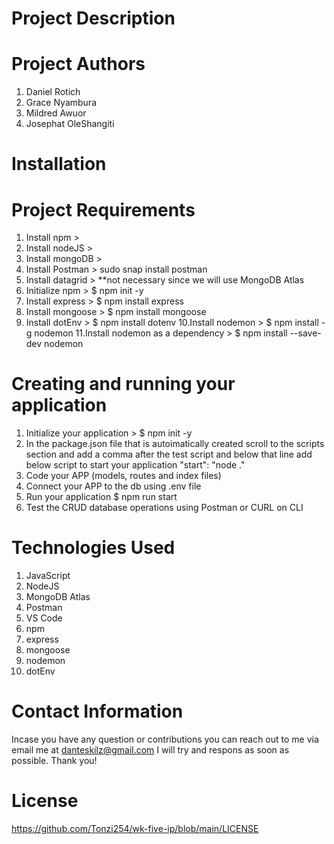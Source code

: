 # Project Description

# Project Authors

1. Daniel Rotich
2. Grace  Nyambura
3. Mildred Awuor
4. Josephat OleShangiti

# Installation

Project Requirements
====================

1. Install npm >
2. Install nodeJS >
3. Install mongoDB >
4. Install Postman > sudo snap install postman
5. Install datagrid > **not necessary since we will use MongoDB Atlas
6. Initialize npm > $ npm init -y
7. Install express > $ npm install express
8. Install mongoose > $ npm install mongoose
9. Install dotEnv > $ npm install dotenv
10.Install nodemon > $ npm install -g nodemon
11.Install nodemon as a dependency > $ npm install --save-dev nodemon

Creating and running your application
=====================================

1. Initialize your application > $ npm init -y
2. In the package.json file that is autoimatically created scroll to the scripts section and add a comma after the test script and below that line add below script to start your application
"start": "node ."
3. Code your APP (models, routes and index files)
4. Connect your APP to the db using .env file
5. Run your application $ npm run start
6. Test the CRUD database operations using Postman or CURL on CLI

# Technologies Used

1. JavaScript
2. NodeJS
3. MongoDB Atlas
4. Postman
5. VS Code
6. npm
7. express
8. mongoose
9. nodemon
10. dotEnv

# Contact Information

Incase you have any question or contributions you can reach out to me via email me at danteskilz@gmail.com
I will try and respons as soon as possible. Thank you!

# License
<https://github.com/Tonzi254/wk-five-ip/blob/main/LICENSE>
